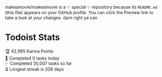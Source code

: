 makeamovie/makeamovie is a ✨ special ✨ repository because its `README.md` (this file) appears on your GitHub profile.
You can click the Preview link to take a look at your changes. darn right ya can

# Todoist Stats

<!-- TODO-IST:START -->
🏆  42,995 Karma Points           
🌸  Completed 0 tasks today           
✅  Completed 30,007 tasks so far           
⏳  Longest streak is 328 days
<!-- TODO-IST:END -->